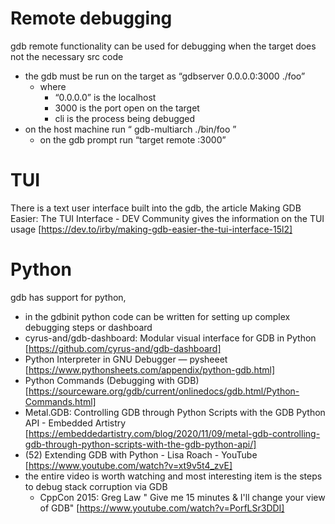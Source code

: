 # Remote debugging

gdb remote functionality can be used for debugging when the target does not the necessary src code 
- the gdb must be run on the target as “gdbserver 0.0.0.0:3000 ./foo”
  - where 
    - “0.0.0.0” is the localhost 
    - 3000 is the port open on the target 
    - cli is the process being debugged 
- on the host machine run “ gdb-multiarch ./bin/foo ”
  - on the gdb prompt run “target remote <target-ip>:3000”

# TUI

There is a text user interface built into the gdb, the article Making GDB Easier: The TUI Interface - DEV Community gives the information on the TUI usage [https://dev.to/irby/making-gdb-easier-the-tui-interface-15l2]

# Python 

gdb has support for python, 

- in the gdbinit python code can be written for setting up complex debugging steps or dashboard 
- cyrus-and/gdb-dashboard: Modular visual interface for GDB in Python [https://github.com/cyrus-and/gdb-dashboard]
- Python Interpreter in GNU Debugger — pysheeet [https://www.pythonsheets.com/appendix/python-gdb.html]
- Python Commands (Debugging with GDB) [https://sourceware.org/gdb/current/onlinedocs/gdb.html/Python-Commands.html]
- Metal.GDB: Controlling GDB through Python Scripts with the GDB Python API - Embedded Artistry [https://embeddedartistry.com/blog/2020/11/09/metal-gdb-controlling-gdb-through-python-scripts-with-the-gdb-python-api/]
- (52) Extending GDB with Python - Lisa Roach - YouTube [https://www.youtube.com/watch?v=xt9v5t4_zvE]
- the entire video is worth watching and most interesting item is the steps to debug stack corruption via GDB 
  - CppCon 2015: Greg Law " Give me 15 minutes & I'll change your view of GDB" [https://www.youtube.com/watch?v=PorfLSr3DDI]
